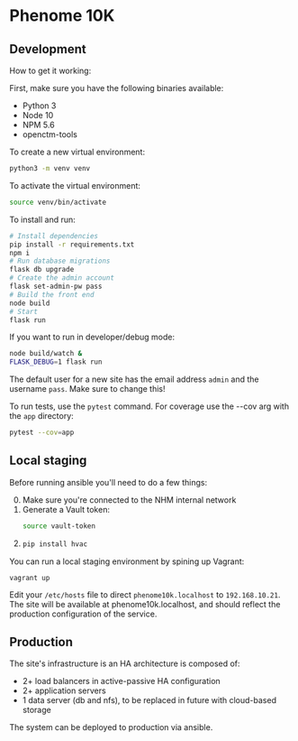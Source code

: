 # Phenome 10K

## Development

How to get it working:

First, make sure you have the following binaries available:
 - Python 3
 - Node 10
 - NPM 5.6
 - openctm-tools

To create a new virtual environment:

```bash
python3 -m venv venv
```

To activate the virtual environment:

```bash
source venv/bin/activate
```

To install and run:

```bash
# Install dependencies
pip install -r requirements.txt
npm i
# Run database migrations
flask db upgrade
# Create the admin account
flask set-admin-pw pass
# Build the front end
node build
# Start
flask run
```

If you want to run in developer/debug mode:

```bash
node build/watch &
FLASK_DEBUG=1 flask run
```

The default user for a new site has the email address `admin` and the username `pass`.
Make sure to change this!

To run tests, use the `pytest` command. For coverage use the --cov arg with the `app` directory:

```bash
pytest --cov=app
```

## Local staging

Before running ansible you'll need to do a few things:

0. Make sure you're connected to the NHM internal network
1. Generate a Vault token:
   ```bash
   source vault-token
   ```
2. ```bash
   pip install hvac
   ```

You can run a local staging environment by spining up Vagrant:

```
vagrant up
```

Edit your `/etc/hosts` file to direct `phenome10k.localhost` to `192.168.10.21`.
The site will be available at phenome10k.localhost, and should reflect the production configuration
of the service.

## Production

The site's infrastructure is an HA architecture is composed of:
 - 2+ load balancers in active-passive HA configuration
 - 2+ application servers
 - 1 data server (db and nfs), to be replaced in future with cloud-based storage

The system can be deployed to production via ansible.